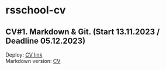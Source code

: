 # rsschool-cv
CV#1. Markdown &amp; Git. (Start 13.11.2023 / Deadline 05.12.2023)
---
Deploy: [CV link](https://greck2908.github.io/rsschool-cv/)  
Markdown version: [CV](https://greck2908.github.io/rsschool-cv/cv)
